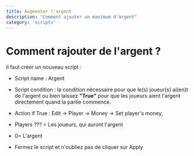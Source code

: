 ```yaml
---
title: Augmenter l'argent
description: "Comment ajouter un maximum d'argent"
category: 'scripts'
---
```


# Comment rajouter de l'argent ?

Il faut créer un nouveau script :

- Script name : Argent
- Script condition : la condition nécessaire pour que le(s) joueur(s) ai(en)t de l'argent ou bien laissez **"True"** pour que les joueurs aient l'argent directement quand la partie commence.
- Action if True : Edit -> Player -> Money -> Set player's money,
- Players ??? = Les joueurs, qui auront l'argent
- 0= L'argent

- Fermez le script et n'oubliez pas de cliquer sur Apply

